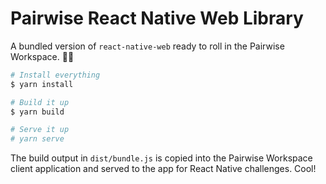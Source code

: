 # Pairwise React Native Web Library

A bundled version of `react-native-web` ready to roll in the Pairwise Workspace. 👷📱 

```sh
# Install everything
$ yarn install

# Build it up
$ yarn build

# Serve it up
# yarn serve
```

The build output in `dist/bundle.js` is copied into the Pairwise Workspace client application and served to the app for React Native challenges. Cool!